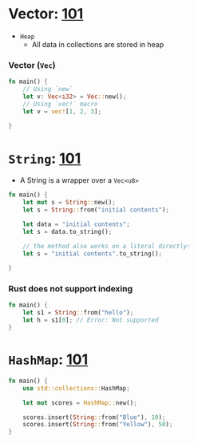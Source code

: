 

# Vector: [101](https://rust-book.cs.brown.edu/ch08-01-vectors.html)

- `Heap`
  - All data in collections are stored in heap 

### Vector (`Vec`)

```rust
fn main() {
    // Using `new`
    let v: Vec<i32> = Vec::new();
    // Using `vec!` macro
    let v = vec![1, 2, 3];
    
}
```

# `String`: [101](https://rust-book.cs.brown.edu/ch08-02-strings.html)

- A String is a wrapper over a `Vec<u8>`

```rust
fn main() {
    let mut s = String::new();
    let s = String::from("initial contents");

    let data = "initial contents";
    let s = data.to_string();

    // the method also works on a literal directly:
    let s = "initial contents".to_string();
    
}
```

### Rust does not support indexing

```rust
fn main() {
    let s1 = String::from("hello");
    let h = s1[0]; // Error: Not supported
}
```

# `HashMap`: [101](https://rust-book.cs.brown.edu/ch08-03-hash-maps.html#storing-keys-with-associated-values-in-hash-maps)

```rust
fn main() {
    use std::collections::HashMap;

    let mut scores = HashMap::new();

    scores.insert(String::from("Blue"), 10);
    scores.insert(String::from("Yellow"), 50);
}
```